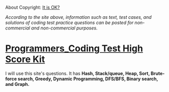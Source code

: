 About Copyright: [It is OK?](https://programmers.zendesk.com/hc/ko/articles/360034546572-%ED%94%84%EB%A1%9C%EA%B7%B8%EB%9E%98%EB%A8%B8%EC%8A%A4%EC%9D%98-%EC%95%8C%EA%B3%A0%EB%A6%AC%EC%A6%98-%EB%AC%B8%EC%A0%9C-%ED%92%80%EC%9D%B4%EB%A5%BC-%EA%B0%9C%EC%9D%B8-%EB%B8%94%EB%A1%9C%EA%B7%B8-GitHub-%EA%B8%B0%ED%83%80-%EC%82%AC%EC%9D%B4%ED%8A%B8%EC%97%90-%EC%98%AC%EB%A0%A4%EB%8F%84-%EB%90%98%EB%82%98%EC%9A%94-/)

_According to the site above, information such as text, test cases, and solutions of coding test practice questions can be posted for non-commercial and non-commercial purposes._


# [Programmers_Coding Test High Score Kit](https://programmers.co.kr/learn/challenges)
I will use this site's questions.
It has **Hash, Stack/queue,  Heap, Sort, Brute-force search, Greedy, Dynamic Programming, DFS/BFS, Binary search, and Graph.**
